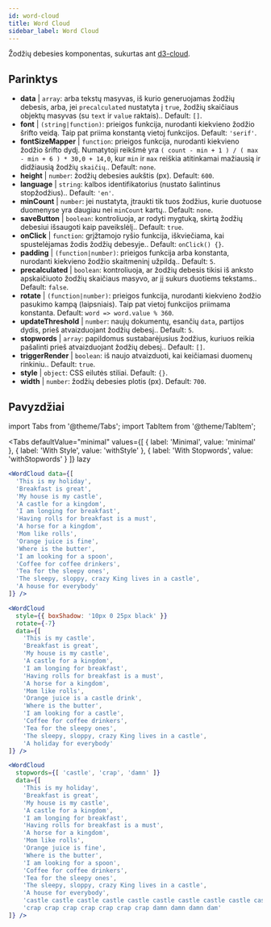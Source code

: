 ```yaml
---
id: word-cloud 
title: Word Cloud
sidebar_label: Word Cloud
---
```


Žodžių debesies komponentas, sukurtas ant [d3-cloud](https://github.com/jasondavies/d3-cloud).

## Parinktys

* __data__ | `array`: arba tekstų masyvas, iš kurio generuojamas žodžių debesis, arba, jei `precalculated` nustatyta į `true`, žodžių skaičiaus objektų masyvas (su `text` ir `value` raktais).. Default: `[]`.
* __font__ | `(string|function)`: prieigos funkcija, nurodanti kiekvieno žodžio šrifto veidą. Taip pat priima konstantą vietoj funkcijos. Default: `'serif'`.
* __fontSizeMapper__ | `function`: prieigos funkcija, nurodanti kiekvieno žodžio šrifto dydį. Numatytoji reikšmė yra `( count - min + 1 ) / ( max - min + 6 ) * 30,0 + 14,0`, kur `min` ir `max` reiškia atitinkamai mažiausią ir didžiausią žodžių `skaičių`.. Default: `none`.
* __height__ | `number`: žodžių debesies aukštis (px). Default: `600`.
* __language__ | `string`: kalbos identifikatorius (nustato šalintinus stopžodžius).. Default: `'en'`.
* __minCount__ | `number`: jei nustatyta, įtraukti tik tuos žodžius, kurie duotuose duomenyse yra daugiau nei `minCount` kartų.. Default: `none`.
* __saveButton__ | `boolean`: kontroliuoja, ar rodyti mygtuką, skirtą žodžių debesiui išsaugoti kaip paveikslėlį.. Default: `true`.
* __onClick__ | `function`: grįžtamojo ryšio funkcija, iškviečiama, kai spustelėjamas žodis žodžių debesyje.. Default: `onClick() {}`.
* __padding__ | `(function|number)`: prieigos funkcija arba konstanta, nurodanti kiekvieno žodžio skaitmeninį užpildą.. Default: `5`.
* __precalculated__ | `boolean`: kontroliuoja, ar žodžių debesis tikisi iš anksto apskaičiuoto žodžių skaičiaus masyvo, ar jį sukurs duotiems tekstams.. Default: `false`.
* __rotate__ | `(function|number)`: prieigos funkcija, nurodanti kiekvieno žodžio pasukimo kampą (laipsniais). Taip pat vietoj funkcijos priimama konstanta. Default: `word => word.value % 360`.
* __updateThreshold__ | `number`: naujų dokumentų, esančių `data`, partijos dydis, prieš atvaizduojant žodžių debesį.. Default: `5`.
* __stopwords__ | `array`: papildomus sustabarėjusius žodžius, kuriuos reikia pašalinti prieš atvaizduojant žodžių debesį.. Default: `[]`.
* __triggerRender__ | `boolean`: iš naujo atvaizduoti, kai keičiamasi duomenų rinkiniu.. Default: `true`.
* __style__ | `object`: CSS eilutės stiliai. Default: `{}`.
* __width__ | `number`: žodžių debesies plotis (px). Default: `700`.


## Pavyzdžiai

import Tabs from '@theme/Tabs';
import TabItem from '@theme/TabItem';

<Tabs
    defaultValue="minimal"
    values={[
        { label: 'Minimal', value: 'minimal' },
        { label: 'With Style', value: 'withStyle' },
        { label: 'With Stopwords', value: 'withStopwords' }
    ]}
    lazy
>

<TabItem value="minimal">

```jsx live
<WordCloud data={[
  'This is my holiday', 
  'Breakfast is great', 
  'My house is my castle', 
  'A castle for a kingdom', 
  'I am longing for breakfast',
  'Having rolls for breakfast is a must',
  'A horse for a kingdom',
  'Mom like rolls',
  'Orange juice is fine',
  'Where is the butter',
  'I am looking for a spoon',
  'Coffee for coffee drinkers',
  'Tea for the sleepy ones',
  'The sleepy, sloppy, crazy King lives in a castle',
  'A house for everybody'
]} />
```
</TabItem>

<TabItem value="withStyle">

```jsx live
<WordCloud 
  style={{ boxShadow: '10px 0 25px black' }}
  rotate={-7}
  data={[
    'This is my castle', 
    'Breakfast is great', 
    'My house is my castle', 
    'A castle for a kingdom', 
    'I am longing for breakfast',
    'Having rolls for breakfast is a must',
    'A horse for a kingdom',
    'Mom like rolls',
    'Orange juice is a castle drink',
    'Where is the butter',
    'I am looking for a castle',
    'Coffee for coffee drinkers',
    'Tea for the sleepy ones',
    'The sleepy, sloppy, crazy King lives in a castle',
    'A holiday for everybody'
]} />
```
</TabItem>

<TabItem value="withStopwords">

```jsx live
<WordCloud 
  stopwords={[ 'castle', 'crap', 'damn' ]}
  data={[
    'This is my holiday', 
    'Breakfast is great', 
    'My house is my castle', 
    'A castle for a kingdom', 
    'I am longing for breakfast',
    'Having rolls for breakfast is a must',
    'A horse for a kingdom',
    'Mom like rolls',
    'Orange juice is fine',
    'Where is the butter',
    'I am looking for a spoon',
    'Coffee for coffee drinkers',
    'Tea for the sleepy ones',
    'The sleepy, sloppy, crazy King lives in a castle',
    'A house for everybody',
    'castle castle castle castle castle castle castle castle castle castle',
    'crap crap crap crap crap crap crap damn damn damn dam'
]} />
```

</TabItem>

</Tabs>
